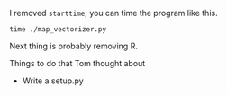 I removed `starttime`; you can time the program like this.

    time ./map_vectorizer.py

Next thing is probably removing R.

Things to do that Tom thought about

* Write a setup.py
